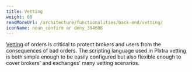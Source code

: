 ```yaml
---
title: Vetting
weight: 60
readMoreUrl: /architecture/functionalities/back-end/vetting/
iconName: noun_confirm or deny_394608
---
```


[Vetting](/architecture/functionalities/back-end/vetting/) of orders is critical to protect brokers and users from the consequences of bad orders. The scripting language used in Plxtra vetting is both simple enough to be easily configured but also flexible enough to cover brokers' and exchanges' many vetting scenarios.
